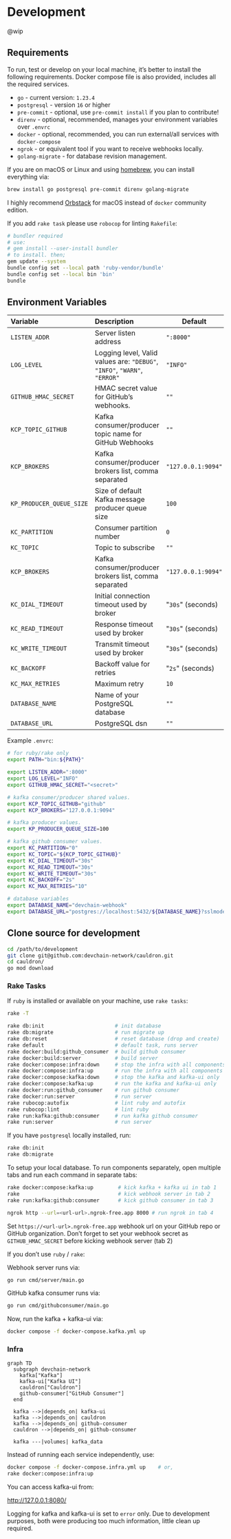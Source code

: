 # Development

@wip

## Requirements

To run, test or develop on your local machine, it’s better to install the
following requirements. Docker compose file is also provided, includes
all the required services.

- `go` - current version: `1.23.4`
- `postgresql` - version `16` or higher
- `pre-commit` - optional, use `pre-commit install` if you plan to contribute!
- `direnv` - optional, recommended, manages your environment variables over `.envrc`
- `docker` - optional, recommended, you can run external/all services with `docker-compose`
- `ngrok` - or equivalent tool if you want to receive webhooks locally.
- `golang-migrate` - for database revision management.

If you are on macOS or Linux and using [homebrew][001], you can install everything via:

```bash
brew install go postgresql pre-commit direnv golang-migrate
```

I highly recommend [Orbstack][002] for macOS instead of `docker` community
edition.

If you add `rake task` please use `robocop` for linting `Rakefile`:

```bash
# bundler required
# use:
# gem install --user-install bundler
# to install. then;
gem update --system
bundle config set --local path 'ruby-vendor/bundle'
bundle config set --local bin 'bin'
bundle
```

## Environment Variables

| Variable | Description | Default |
|:---------|:------------|---------|
| `LISTEN_ADDR` | Server listen address | `":8000"` |
| `LOG_LEVEL` | Logging level, Valid values are: `"DEBUG"`, `"INFO"`, `"WARN"`, `"ERROR"` | `"INFO"` |
| `GITHUB_HMAC_SECRET` | HMAC secret value for GitHub’s webhooks. | `""` |
| `KCP_TOPIC_GITHUB` | Kafka consumer/producer topic name for GitHub Webhooks | `""` |
| `KCP_BROKERS` | Kafka consumer/producer brokers list, comma separated | `"127.0.0.1:9094"` |
| `KP_PRODUCER_QUEUE_SIZE` | Size of default Kafka message producer queue size | `100` |
| `KC_PARTITION` | Consumer partition number | `0` |
| `KC_TOPIC` | Topic to subscribe | `""` |
| `KCP_BROKERS` | Kafka consumer/producer brokers list, comma separated | `"127.0.0.1:9094"` |
| `KC_DIAL_TIMEOUT` | Initial connection timeout used by broker | "`30s`" (seconds) |
| `KC_READ_TIMEOUT` | Response timeout used by broker | "`30s`" (seconds) |
| `KC_WRITE_TIMEOUT` | Transmit timeout used by broker | "`30s`" (seconds) |
| `KC_BACKOFF` | Backoff value for retries | "`2s`" (seconds) |
| `KC_MAX_RETRIES` | Maximum retry | `10` |
| `DATABASE_NAME` | Name of your PostgreSQL database | `""` |
| `DATABASE_URL` | PostgreSQL dsn | `""` |

Example `.envrc`:

```bash
# for ruby/rake only
export PATH="bin:${PATH}"

export LISTEN_ADDR=":8000"
export LOG_LEVEL="INFO"
export GITHUB_HMAC_SECRET="<secret>"

# kafka consumer/producer shared values.
export KCP_TOPIC_GITHUB="github"
export KCP_BROKERS="127.0.0.1:9094"

# kafka producer values.
export KP_PRODUCER_QUEUE_SIZE=100

# kafka github consumer values.
export KC_PARTITION="0"
export KC_TOPIC="${KCP_TOPIC_GITHUB}"
export KC_DIAL_TIMEOUT="30s"
export KC_READ_TIMEOUT="30s"
export KC_WRITE_TIMEOUT="30s"
export KC_BACKOFF="2s"
export KC_MAX_RETRIES="10"

# database variables
export DATABASE_NAME="devchain-webhook"
export DATABASE_URL="postgres://localhost:5432/${DATABASE_NAME}?sslmode=disable&timezone=UTC"
```

## Clone source for development

```bash
cd /path/to/development
git clone git@github.com:devchain-network/cauldron.git
cd cauldron/
go mod download
```

### Rake Tasks

If `ruby` is installed or available on your machine, use `rake tasks`:

```bash
rake -T

rake db:init                       # init database
rake db:migrate                    # run migrate up
rake db:reset                      # reset database (drop and create)
rake default                       # default task, runs server
rake docker:build:github_consumer  # build github consumer
rake docker:build:server           # build server
rake docker:compose:infra:down     # stop the infra with all components
rake docker:compose:infra:up       # run the infra with all components
rake docker:compose:kafka:down     # stop the kafka and kafka-ui only
rake docker:compose:kafka:up       # run the kafka and kafka-ui only
rake docker:run:github_consumer    # run github consumer
rake docker:run:server             # run server
rake rubocop:autofix               # lint ruby and autofix
rake rubocop:lint                  # lint ruby
rake run:kafka:github:consumer     # run kafka github consumer
rake run:server                    # run server
```

If you have `postgresql` locally installed, run:

```bash
rake db:init
rake db:migrate
```

To setup your local database. To run components separately, open multiple tabs
and run each command in separate tabs:

```bash
rake docker:compose:kafka:up        # kick kafka + kafka ui in tab 1
rake                                # kick webhook server in tab 2
rake run:kafka:github:consumer      # kick github consumer in tab 3

ngrok http --url=<url-url>.ngrok-free.app 8000 # run ngrok in tab 4
```

Set `https://<url-url>.ngrok-free.app` webhook url on your GitHub repo or
GitHub organization. Don’t forget to set your webhook secret as `GITHUB_HMAC_SECRET`
before kicking webhook server (tab 2)

If you don’t use `ruby` / `rake`:

Webhook server runs via:

```bash
go run cmd/server/main.go
```

GitHub kafka consumer runs via:

```bash
go run cmd/githubconsumer/main.go
```

Now, run the kafka + kafka-ui via:

```bash
docker compose -f docker-compose.kafka.yml up
```

### Infra

```mermaid
graph TD
  subgraph devchain-network
    kafka["Kafka"]
    kafka-ui["Kafka UI"]
    cauldron["Cauldron"]
    github-consumer["GitHub Consumer"]
  end
  
  kafka -->|depends_on| kafka-ui
  kafka -->|depends_on| cauldron
  kafka -->|depends_on| github-consumer
  cauldron -->|depends_on| github-consumer

  kafka ---|volumes| kafka_data
```

Instead of running each service independently, use:

```bash
docker compose -f docker-compose.infra.yml up    # or,
rake docker:compose:infra:up
```

You can access kafka-ui from:

http://127.0.0.1:8080/

Logging for kafka and kafka-ui is set to `error` only. Due to development
purposes, both were producing too much information, little clean up required.

[001]: https://brew.sh/
[002]: https://orbstack.dev/

